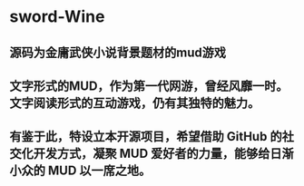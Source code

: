 # sword-Wine
## 源码为金庸武侠小说背景题材的mud游戏
## 文字形式的MUD，作为第一代网游，曾经风靡一时。文字阅读形式的互动游戏，仍有其独特的魅力。
## 有鉴于此，特设立本开源项目，希望借助 GitHub 的社交化开发方式，凝聚 MUD 爱好者的力量，能够给日渐小众的 MUD 以一席之地。
